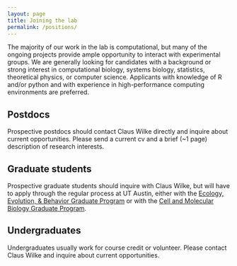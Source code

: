 ```yaml
---
layout: page
title: Joining the lab
permalink: /positions/
---
```


The majority of our work in the lab is computational, but many of the ongoing projects provide ample opportunity to interact with experimental groups.  We are generally looking for candidates with a background or strong interest in computational biology, systems biology, statistics, theoretical physics, or computer science. Applicants with knowledge of R and/or python and with experience in high-performance computing environments are preferred.


## Postdocs

Prospective postdocs should contact Claus Wilke directly and inquire about current opportunities. Please send a current cv and a brief (~1 page) description of research interests. 

## Graduate students

Prospective graduate students should inquire with Claus Wilke, but will have to apply through the regular process at UT Austin, either with the [Ecology, Evolution, & Behavior Graduate Program](http://www.biosci.utexas.edu/graduate/eeb/) or with the [Cell and Molecular Biology Graduate Program](https://icmb.utexas.edu/cmb/).

## Undergraduates

Undergraduates usually work for course credit or volunteer. Please contact Claus Wilke and inquire about current opportunities.
